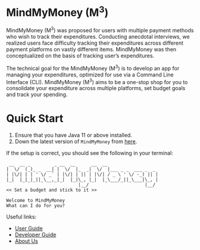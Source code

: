 # MindMyMoney (M<sup>3</sup>)

MindMyMoney (M<sup>3</sup>) was proposed for users with multiple payment methods who wish to track their expenditures. Conducting
anecdotal interviews, we realized users face difficulty tracking their expenditures across different payment platforms 
on vastly different items. MindMyMoney was then conceptualized on the basis of tracking user’s expenditures.<br>

The technical goal for the MindMyMoney (M<sup>3</sup>) is to develop an app for managing your expenditures, optimized for use via
a Command Line Interface (CLI). MindMyMoney (M<sup>3</sup>) aims to be a one-stop shop for you to consolidate your expenditure across multiple 
platforms, set budget goals and track your spending.


# Quick Start

1. Ensure that you have Java 11 or above installed.
2. Down the latest version of `MindMyMoney` from [here](https://github.com/AY2122S2-CS2113T-T10-4/tp/releases).

If the setup is correct, you should see the following in your terminal:
````
 __  __ _         _ __  __      __  __
|  \/  (_)_ _  __| |  \/  |_  _|  \/  |___ _ _  ___ _  _
| |\/| | | ' \/ _` | |\/| | || | |\/| / _ \ ' \/ -_) || |
|_|  |_|_|_||_\__,_|_|  |_|\_, |_|  |_\___/_||_\___|\_, |
                           |__/                     |__/
<< Set a budget and stick to it >>

Welcome to MindMyMoney
What can I do for you?
````

Useful links:
* [User Guide](UserGuide.md)
* [Developer Guide](DeveloperGuide.md)
* [About Us](AboutUs.md)
